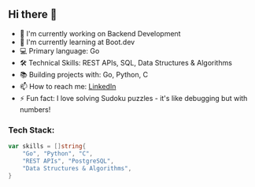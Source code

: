 ## Hi there 👋

<!--
**deedee-ke/deedee-ke** is a ✨ _special_ ✨ repository because its `README.md` (this file) appears on your GitHub profile.
-->

- 🔭 I'm currently working on Backend Development
- 🌱 I'm currently learning at Boot.dev
- 💻 Primary language: Go
- 🛠️ Technical Skills: REST APIs, SQL, Data Structures & Algorithms
- 📚 Building projects with: Go, Python, C
- 📫 How to reach me: [LinkedIn](https://www.linkedin.com/in/diana-nganga)
- ⚡ Fun fact: I love solving Sudoku puzzles - it's like debugging but with numbers!

### Tech Stack:
```go
var skills = []string{
    "Go", "Python", "C",
    "REST APIs", "PostgreSQL",
    "Data Structures & Algorithms",
}
